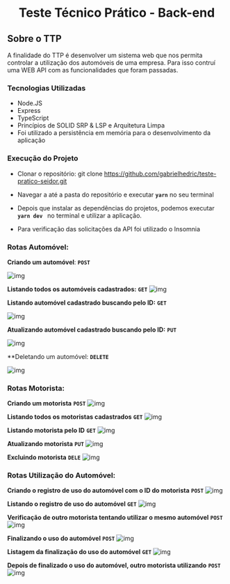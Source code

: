 <h1 align="center">
  Teste Técnico Prático - Back-end
</h1>

## Sobre o TTP

A finalidade do TTP é desenvolver um sistema web que nos permita controlar a utilização dos automóveis de uma empresa. Para isso contruí uma WEB API com as funcionalidades que foram passadas. 

### Tecnologias Utilizadas

 * Node.JS
 * Express
 * TypeScript 
 * Princípios de SOLID SRP & LSP e Arquitetura Limpa
 * Foi utilizado a persistência em memória para o desenvolvimento da aplicação

### Execução do Projeto 

 * Clonar o repositório: git clone https://github.com/gabrielhedric/teste-pratico-seidor.git
 
 * Navegar a até a pasta do repositório e executar **`yarn`** no seu terminal
 
 * Depois que instalar as dependências do projetos, podemos executar **`yarn dev `** no terminal e utilizar a aplicação.

 * Para verificação das solicitações da API foi utilizado o Insomnia
 
### Rotas Automóvel: 

**Criando um automóvel**:   **`POST`**

![img](https://github.com/gabrielhedric/teste-pratico-seidor/blob/master/images/automobiles/createAutomobile.png?raw=true)

**Listando todos os automóveis cadastrados:**   **`GET`**
![img](https://github.com/gabrielhedric/teste-pratico-seidor/blob/master/images/automobiles/listAllAutomobiles.png?raw=true)

**Listando automóvel cadastrado buscando pelo ID:**   **`GET`**

![img](https://github.com/gabrielhedric/teste-pratico-seidor/blob/master/images/automobiles/listByIdAutomobile.png?raw=true)

**Atualizando automóvel cadastrado buscando pelo ID:**  **`PUT`**

![img](https://github.com/gabrielhedric/teste-pratico-seidor/blob/master/images/automobiles/updateAutomobile.png?raw=true)

**Deletando um automóvel:   **`DELETE`**

![img](https://github.com/gabrielhedric/teste-pratico-seidor/blob/master/images/automobiles/deleteAutomobile.png?raw=true)

### Rotas Motorista: 

**Criando um motorista** **`POST`**
![img](https://github.com/gabrielhedric/teste-pratico-seidor/blob/master/images/drivers/createDriver.png?raw=true)

**Listando todos os motoristas cadastrados** **`GET`**
![img](https://github.com/gabrielhedric/teste-pratico-seidor/blob/master/images/drivers/listAllDrivers.png?raw=true)

**Listando motorista pelo ID** **`GET`**
![img](https://github.com/gabrielhedric/teste-pratico-seidor/blob/master/images/drivers/listByIdDriver.png?raw=true)

**Atualizando motorista** **`PUT`**
![img](https://github.com/gabrielhedric/teste-pratico-seidor/blob/master/images/drivers/updateDriver.png?raw=true)

**Excluindo motorista** **`DELE`**
![img](https://github.com/gabrielhedric/teste-pratico-seidor/blob/master/images/drivers/deleteDriver.png?raw=true)

### Rotas Utilização do Automóvel: 

**Criando o registro de uso do automóvel com o ID do motorista** **`POST`**
![img](https://github.com/gabrielhedric/teste-pratico-seidor/blob/master/images/useAutomobiles/criando-registro-de-uso.png?raw=true)

**Listando o registro de uso do automóvel** **`GET`**
![img](https://github.com/gabrielhedric/teste-pratico-seidor/blob/master/images/useAutomobiles/listando-automovel-em-uso.png?raw=true)

**Verificação de outro motorista tentando utilizar o mesmo automóvel** **`POST`**
![img](https://github.com/gabrielhedric/teste-pratico-seidor/blob/master/images/useAutomobiles/outro-motorista-tentando-usar-mesmo-automovel.png?raw=true)

**Finalizando o uso do automóvel** **`POST`**
![img](https://github.com/gabrielhedric/teste-pratico-seidor/blob/master/images/useAutomobiles/fianlizando-uso-do-automovel.png?raw=true)

**Listagem da finalização do uso do automóvel** **`GET`**
![img](https://github.com/gabrielhedric/teste-pratico-seidor/blob/master/images/useAutomobiles/listando-finalizacao-uso-automovel.png?raw=true)

**Depois de finalizado o uso do automóvel, outro motorista utilizando** **`POST`**
![img](https://github.com/gabrielhedric/teste-pratico-seidor/blob/master/images/useAutomobiles/depois-de-finalizado-o-uso-motorista-utilizando.png?raw=true)

